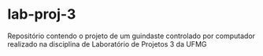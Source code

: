 # lab-proj-3
Repositório contendo o projeto de um guindaste controlado por computador realizado na disciplina de Laboratório de Projetos 3 da UFMG
